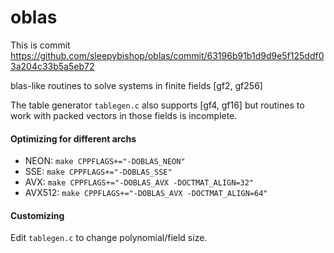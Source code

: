 # oblas

This is commit https://github.com/sleepybishop/oblas/commit/63196b91b1d9d9e5f125ddf03a204c33b5a5eb72

blas-like routines to solve systems in finite fields [gf2, gf256]

The table generator `tablegen.c` also supports [gf4, gf16] but routines to work with packed vectors in those fields is incomplete.

#### Optimizing for different archs
 - NEON: `make CPPFLAGS+="-DOBLAS_NEON"`
 - SSE: `make CPPFLAGS+="-DOBLAS_SSE"`
 - AVX: `make CPPFLAGS+="-DOBLAS_AVX -DOCTMAT_ALIGN=32"`
 - AVX512: `make CPPFLAGS+="-DOBLAS_AVX -DOCTMAT_ALIGN=64"`

#### Customizing
Edit `tablegen.c` to change polynomial/field size.

